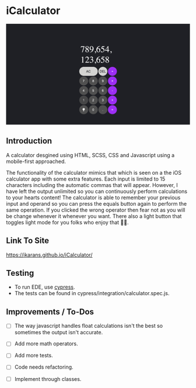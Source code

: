 # iCalculator

![Calculator Project](https://github.com/iKarans/iCalculator/blob/main/iCalculator.png)

## Introduction

A calculator desgined using HTML, SCSS, CSS and Javascript using a mobile-first approached.

The functionality of the calculator mimics that which is seen on a the iOS calculator app with some extra features. Each input is limited to 15 characters including the automatic commas that will appear. However, I have left the output unlimited so you can continuously perform calculations to your hearts content! The calculator is able to remember your previous input and operand so you can press the equals button again to perform the same operation. If you clicked the wrong operator then fear not as you will be change whenever it whenever you want. There also a light button that toggles light mode for you folks who enjoy that 🤷‍♂️.

## Link To Site

https://ikarans.github.io/iCalculator/

## Testing

* To run EDE, use [cypress](https://docs.cypress.io/guides/getting-started/installing-cypress).
* The tests can be found  in cypress/integration/calculator.spec.js.

## Improvements / To-Dos

- [ ] The way javascript handles float calculations isn't the best so sometimes the output isn't accurate.
- [ ] Add more math operators.
- [ ] Add more tests.
- [ ] Code needs refactoring.
- [ ] Implement through classes.

